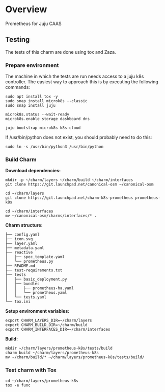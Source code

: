 # Overview

Prometheus for Juju CAAS

## Testing

The tests of this charm are done using tox and Zaza.



### Prepare environment

The machine in which the tests are run needs access to a juju k8s controller. The easiest way to approach this is by executing the following commands:

```
sudo apt install tox -y
sudo snap install microk8s --classic
sudo snap install juju

microk8s.status --wait-ready
microk8s.enable storage dashboard dns

juju bootstrap microk8s k8s-cloud
```

If /usr/bin/python does not exist, you should probably need to do this:

```
sudo ln -s /usr/bin/python3 /usr/bin/python
```
### Build Charm

**Download dependencies:**

```
mkdir -p ~/charm/layers ~/charm/build ~/charm/interfaces
git clone https://git.launchpad.net/canonical-osm ~/canonical-osm

cd ~/charm/layers
git clone https://git.launchpad.net/charm-k8s-prometheus prometheus-k8s 

cd ~/charm/interfaces
mv ~/canonical-osm/charms/interfaces/* .
```

**Charm structure:**

```
├── config.yaml
├── icon.svg
├── layer.yaml
├── metadata.yaml
├── reactive
│   ├── spec_template.yaml
│   └── prometheus.py
├── README.md
├── test-requirements.txt
├── tests
│   ├── basic_deployment.py
│   ├── bundles
│   │   ├── prometheus-ha.yaml
│   │   └── prometheus.yaml
│   └── tests.yaml
└── tox.ini
```

**Setup environment variables:**

```
export CHARM_LAYERS_DIR=~/charm/layers
export CHARM_BUILD_DIR=~/charm/build
export CHARM_INTERFACES_DIR=~/charm/interfaces
```

**Build:**

```
mkdir ~/charm/layers/prometheus-k8s/tests/build
charm build ~/charm/layers/prometheus-k8s
mv ~/charm/build/* ~/charm/layers/prometheus-k8s/tests/build/
```

### Test charm with Tox

```
cd ~/charm/layers/prometheus-k8s
tox -e func
```
